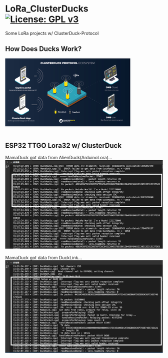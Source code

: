 # LoRa_ClusterDucks [![License: GPL v3](https://img.shields.io/badge/License-GPLv3-blue.svg)](https://www.gnu.org/licenses/gpl-3.0)<br>
Some LoRa projects w/ ClusterDuck-Protocol

## How Does Ducks Work? <br>
<img src="pic/HowDoesDucksWork.jpg" width=400/>
<br><br>

## ESP32 TTGO Lora32 w/ ClusterDuck
MamaDuck got data from AlienDuck(ArduinoLora)...
<br>
<img src="pic/MamaDuck_AndroidLora.png" width=600/>
<br><br>
MamaDuck got data from DuckLink...
<br>
<img src="pic/MamaDuck_DuckLink.png" width=600/>
<br><br>
